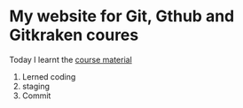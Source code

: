 # My website for Git, Gthub and Gitkraken coures

Today I learnt the [course material](https://github.com/loisehaks/Git-Lesson/blob/main/README.md)


1. Lerned coding
2. staging
3. Commit
